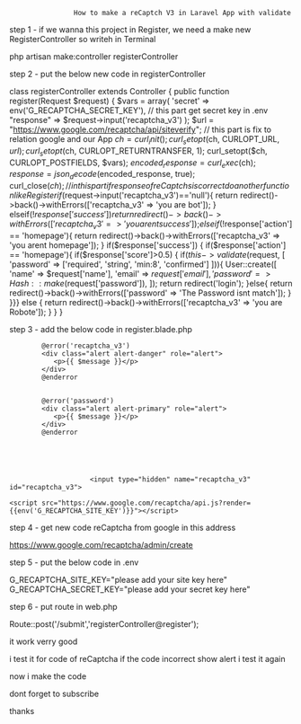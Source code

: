                     How to make a reCaptch V3 in Laravel App with validate

step 1 - if we wanna this project in Register, we need a make new RegisterController so writeh in Terminal

  php artisan make:controller registerController
  
  
  
  
  

step 2 - put the below new code in registerController


 class registerController extends Controller
{
   public function register(Request $request)
{
    $vars = array(
        'secret' => env('G_RECAPTCHA_SECRET_KEY'),  // this part get secret key in .env
        "response" => $request->input('recaptcha_v3')
    );
    $url = "https://www.google.com/recaptcha/api/siteverify"; // this part is fix to relation google and our App
    $ch = curl_init();
    curl_setopt($ch, CURLOPT_URL, $url);
    curl_setopt($ch, CURLOPT_RETURNTRANSFER, 1);
    curl_setopt($ch, CURLOPT_POSTFIELDS, $vars);
    $encoded_response = curl_exec($ch);
    $response = json_decode($encoded_response, true);
    curl_close($ch);
    // in this part if response of reCaptchs is correct do another function like Register
    if($request->input('recaptcha_v3')=='null'){
        return redirect()->back()->withErrors(['recaptcha_v3' => 'you are bot']);
    }
    elseif(!$response['success']){
        return redirect()->back()->withErrors(['recaptcha_v3' => 'you arent success']);
    }
    elseif(!$response['action'] == 'homepage'){
        return redirect()->back()->withErrors(['recaptcha_v3' => 'you arent homepage']);
    }
    if($response['success']) {
    if($response['action'] == 'homepage'){ if($response['score']>0.5) {
        if($this->validate($request, [
            'password' => ['required', 'string', 'min:8', 'confirmed']
        ])){
        User::create([
            'name' => $request['name'],
            'email' => $request['email'],
            'password' => Hash::make($request['password']),
        ]);
        return redirect('login');
      }else{
        return redirect()->back()->withErrors(['password' => 'The Password isnt match']);
           }
    }}} else {
         return redirect()->back()->withErrors(['recaptcha_v3' => 'you are Robote']);
    }
}
}






step 3 - add the below code in register.blade.php


           
            
            @error('recaptcha_v3')
            <div class="alert alert-danger" role="alert">
               <p>{{ $message }}</p>
            </div>   
            @enderror
            
            
            @error('password')
            <div class="alert alert-primary" role="alert">
               <p>{{ $message }}</p>
            </div>   
            @enderror
            

                

                       
                        <input type="hidden" name="recaptcha_v3" id="recaptcha_v3">
                        
    <script src="https://www.google.com/recaptcha/api.js?render={{env('G_RECAPTCHA_SITE_KEY')}}"></script>
<script>
    grecaptcha.ready(function() {
        grecaptcha.execute("{{env('G_RECAPTCHA_SITE_KEY')}}", {action: 'homepage'}).then(function(token) {
            if(token) {
                //js
                document.getElementById('recaptcha_v3').value = token;
                //if you use jquery library
                $("#recaptcha_v3").val(token);
            }
        });
    });
</script>





step 4 - get new code reCaptcha from google  in this address

https://www.google.com/recaptcha/admin/create

step 5 - put the below code in .env

G_RECAPTCHA_SITE_KEY="please add your site key here"
G_RECAPTCHA_SECRET_KEY="please add your secret key here"

step 6 - put route in web.php

Route::post('/submit','registerController@register');




it work verry good

i test it for code of reCaptcha if the code incorrect show alert 
i test it again

now i make the code 

dont forget to subscribe

thanks 

  
